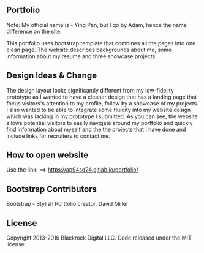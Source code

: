 ## Portfolio
Note: My official name is - Ying Pan, but I go by Adam, hence the name difference on the site.

This portfolio uses bootstrap template that combines all the pages into one clean page. The website describes backgrounds about me, some information about my resume and three showcase projects. 
 

## Design Ideas & Change
The design layout looks significantly different from my low-fidelity prototype as I wanted to have a cleaner design that has a landing page that focus visitors's attention to my profile, follow by a showcase of my projects.
I also wanted to be able to integrate some fluidity into my website design which was lacking in my prototype I submitted. As you can see, the website  allows potential visitors 
to easily navigate around my portfolio and quickly find information about myself and the the projects that I have done and include links for recruiters to contact me.  
 
## How to open website
Use the link:
==> https://ap94sd24.gitlab.io/portfolio/

## Bootstrap Contributors 

Bootstrap - Stylish Portfolio creator, David Miller

## License

Copyright 2013-2016 Blackrock Digital LLC. Code released under the MIT license.
